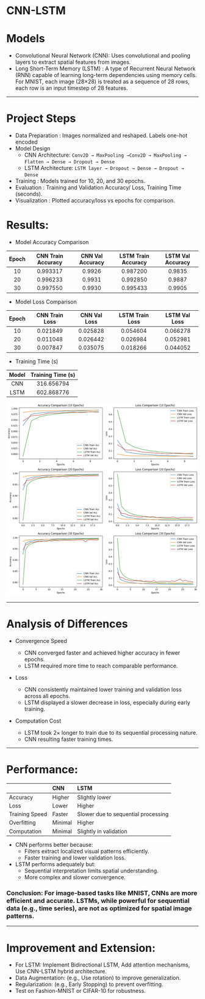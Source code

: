 # CNN-LSTM

# Models
- Convolutional Neural Network (CNN): Uses convolutional and pooling layers to extract spatial features from images.
- Long Short-Term Memory (LSTM) : A type of Recurrent Neural Network (RNN) capable of learning long-term dependencies using memory cells. For MNIST, each image (28×28) is treated as a sequence of 28 rows, each row is an input timestep of 28 features.

---
# Project Steps
- Data Preparation : Images normalized and reshaped. Labels one-hot encoded
- Model Design
  - CNN Architecture:
    `Conv2D → MaxPooling →Conv2D → MaxPooling → Flatten → Dense → Dropout → Dense`
  - LSTM Architecture:
    `LSTM layer → Dropout → Dense → Dropout → Dense`
- Training : Models trained for 10, 20, and 30 epochs.  
- Evaluation : Training and Validation Accuracy/ Loss, Training Time (seconds).
- Visualization : Plotted accuracy/loss vs epochs for comparison.

# Results:
- Model Accuracy Comparison

| Epoch | CNN Train Accuracy | CNN Val Accuracy | LSTM Train Accuracy | LSTM Val Accuracy |
|:------:|:------------------:|:----------------:|:-------------------:|:-----------------:|
| 10 | 0.993317 | 0.9926 | 0.987200 | 0.9835 |
| 20 | 0.996233 | 0.9931 | 0.992850 | 0.9887 |
| 30 | 0.997550 | 0.9930 | 0.995433 | 0.9905 |

- Model Loss Comparison

| Epoch | CNN Train Loss | CNN Val Loss | LSTM Train Loss | LSTM Val Loss |
|:------:|:---------------:|:-------------:|:----------------:|:--------------:|
| 10 | 0.021849 | 0.025828 | 0.054604 | 0.066278 |
| 20 | 0.011048 | 0.026442 | 0.026984 | 0.052981 |
| 30 | 0.007847 | 0.035075 | 0.018266 | 0.044052 |

- Training Time (s)

| Model | Training Time (s) |
|:------:|:-----------------:|
| CNN | 316.656794 |
| LSTM | 602.868776 |

![Description](plot.jpg)

---
# Analysis of Differences
- Convergence Speed
  - CNN converged faster and achieved higher accuracy in fewer epochs.  
  - LSTM required more time to reach comparable performance.

- Loss 
  - CNN consistently maintained lower training and validation loss across all epochs.  
  - LSTM displayed a slower decrease in loss, especially during early training.

- Computation Cost
  - LSTM took 2× longer to train due to its sequential processing nature.  
  - CNN resulting faster training times.

---
# Performance:
|   | CNN | LSTM |
|:-----------|:--------|:---------|
| Accuracy |  Higher  | Slightly lower |
| Loss |  Lower | Higher |
| Training Speed |  Faster | Slower due to sequential processing |
| Overfitting | Minimal | Higher |
| Computation | Minimal | Slightly in validation |

- CNN performs better because:
  - Filters extract localized visual patterns efficiently.
  - Faster training and lower validation loss.
- LSTM performs adequately but:
  - Sequential interpretation limits spatial understanding.
  - More complex and slower convergence.
### Conclusion: For image-based tasks like MNIST, CNNs are more efficient and accurate. LSTMs, while powerful for sequential data (e.g., time series), are not as optimized for spatial image patterns.


---
# Improvement and Extension:
- For LSTM: Implement Bidirectional LSTM, Add attention mechanisms, Use CNN-LSTM hybrid architecture.
- Data Augmentation: (e.g., Use rotation) to improve generalization.
- Regularization: (e.g., Early Stopping) to prevent overfitting.
- Test on Fashion-MNIST or CIFAR-10 for robustness.




